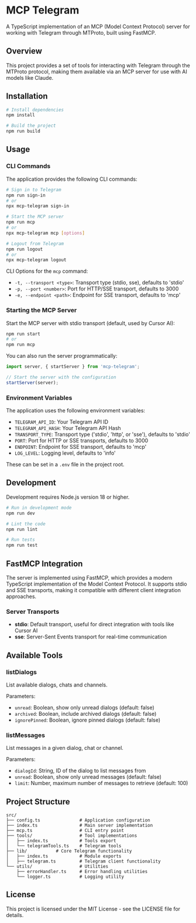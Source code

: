 # MCP Telegram

A TypeScript implementation of an MCP (Model Context Protocol) server for working with Telegram through MTProto, built using FastMCP.

## Overview

This project provides a set of tools for interacting with Telegram through the MTProto protocol, making them available via an MCP server for use with AI models like Claude.

## Installation

```bash
# Install dependencies
npm install

# Build the project
npm run build
```

## Usage

### CLI Commands

The application provides the following CLI commands:

```bash
# Sign in to Telegram
npm run sign-in
# or
npx mcp-telegram sign-in

# Start the MCP server
npm run mcp
# or 
npx mcp-telegram mcp [options]

# Logout from Telegram
npm run logout
# or
npx mcp-telegram logout
```

CLI Options for the `mcp` command:
- `-t, --transport <type>`: Transport type (stdio, sse), defaults to 'stdio'
- `-p, --port <number>`: Port for HTTP/SSE transport, defaults to 3000
- `-e, --endpoint <path>`: Endpoint for SSE transport, defaults to 'mcp'

### Starting the MCP Server

Start the MCP server with stdio transport (default, used by Cursor AI):
```bash
npm run start
# or
npm run mcp
```

You can also run the server programmatically:

```typescript
import server, { startServer } from 'mcp-telegram';

// Start the server with the configuration
startServer(server);
```

### Environment Variables

The application uses the following environment variables:

- `TELEGRAM_API_ID`: Your Telegram API ID
- `TELEGRAM_API_HASH`: Your Telegram API Hash
- `TRANSPORT_TYPE`: Transport type ('stdio', 'http', or 'sse'), defaults to 'stdio'
- `PORT`: Port for HTTP or SSE transports, defaults to 3000
- `ENDPOINT`: Endpoint for SSE transport, defaults to 'mcp'
- `LOG_LEVEL`: Logging level, defaults to 'info'

These can be set in a `.env` file in the project root.

## Development

Development requires Node.js version 18 or higher.

```bash
# Run in development mode
npm run dev

# Lint the code
npm run lint

# Run tests
npm run test
```

## FastMCP Integration

The server is implemented using FastMCP, which provides a modern TypeScript implementation of the Model Context Protocol. It supports stdio and SSE transports, making it compatible with different client integration approaches.

### Server Transports

- **stdio**: Default transport, useful for direct integration with tools like Cursor AI
- **sse**: Server-Sent Events transport for real-time communication

## Available Tools

### listDialogs

List available dialogs, chats and channels.

Parameters:
- `unread`: Boolean, show only unread dialogs (default: false)
- `archived`: Boolean, include archived dialogs (default: false)
- `ignorePinned`: Boolean, ignore pinned dialogs (default: false)

### listMessages

List messages in a given dialog, chat or channel.

Parameters:
- `dialogId`: String, ID of the dialog to list messages from
- `unread`: Boolean, show only unread messages (default: false)
- `limit`: Number, maximum number of messages to retrieve (default: 100)

## Project Structure

```
src/
├── config.ts               # Application configuration
├── index.ts                # Main server implementation
├── mcp.ts                  # CLI entry point
├── tools/                  # Tool implementations
│   ├── index.ts            # Tools export
│   └── telegramTools.ts    # Telegram tools
├── lib/           # Core Telegram functionality
│   ├── index.ts            # Module exports
│   ├── telegram.ts         # Telegram client functionality
└── utils/                  # Utilities
    ├── errorHandler.ts     # Error handling utilities
    └── logger.ts           # Logging utility
```

## License

This project is licensed under the MIT License - see the LICENSE file for details.